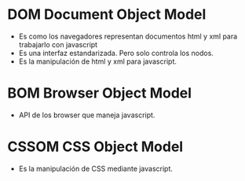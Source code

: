 # DOM Document Object Model
- Es como los navegadores representan documentos html y xml para trabajarlo con javascript
- Es una interfaz estandarizada. Pero solo controla los nodos.
- Es la manipulación de html y xml para javascript.

# BOM Browser Object Model
- API de los browser que maneja javascript.
# CSSOM CSS Object Model
- Es la manipulación de CSS mediante javascript.
